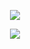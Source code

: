 <div align="center">
    
<img src="https://readme-typing-svg.demolab.com?font=Inconsolata&weight=500&size=50&duration=3000&pause=1000&color=49C2F7&multiline=true&repeat=false&random=false&width=1280&height=1024&lines=Hello+World!+I'm+Rouvenf+jek+;How+vexingly+quick+daft+zebras+jump;Quick+fox+jumps+nightly+above+wizard;Sphinx+of+black+quartz%2C+judge+my+vow;Waltz%2C+bad+nymph%2C+for+quick+jigs+vex"
/>

<img src="https://readme-typing-svg.demolab.com?font=Inconsolata&weight=500&size=50&duration=3000&pause=1000&color=49C2F7&multiline=true&repeat=false&random=false&width=1280&height=1024&lines=grgrhrthttz;trhrthrhtrhrhrhjloilol;dggrdizard"
/>



<br>
